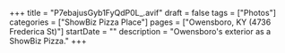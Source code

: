 +++
title = "P7ebajusGyb1FyQdP0L_.avif"
draft = false
tags = ["Photos"]
categories = ["ShowBiz Pizza Place"]
pages = ["Owensboro, KY (4736 Frederica St)"]
startDate = ""
description = "Owensboro's exterior as a ShowBiz Pizza."
+++
